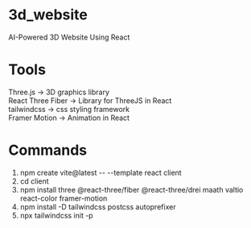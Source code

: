 # 3d_website
AI-Powered 3D Website Using React

# Tools
Three.js -> 3D graphics library \
React Three Fiber -> Library for ThreeJS in React \
tailwindcss -> css styling framework \
Framer Motion -> Animation in React

# Commands
1. npm create vite@latest -- --template react client 
2. cd client 
3. npm install three @react-three/fiber @react-three/drei maath valtio react-color framer-motion  
4. npm install -D tailwindcss postcss autoprefixer 
4. npx tailwindcss init -p

